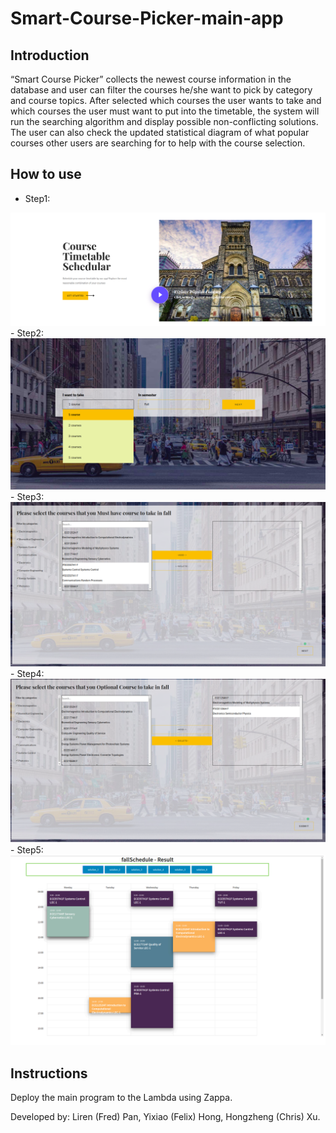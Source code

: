 # Smart-Course-Picker-main-app

## Introduction
“Smart Course Picker” collects the newest course information in the database and user can filter the courses he/she want to pick by category and course topics. After selected which courses the user wants to take and which courses the user must want to put into the timetable, the system will run the searching algorithm and display possible non-conflicting solutions. The user can also check the updated statistical diagram of what popular courses other users are searching for to help with the course selection.

## How to use
- Step1:
<img src="others/main.png" width="600">
- Step2:
<img src="others/step1.png" width="600">
- Step3:
<img src="others/step2.png" width="600">
- Step4:
<img src="others/step3.png" width="600">
- Step5:
<img src="others/result.png" width="600">


## Instructions
Deploy the main program  to the Lambda using Zappa.


Developed by:
    Liren (Fred) Pan,
    Yixiao (Felix) Hong,
    Hongzheng  (Chris) Xu.


